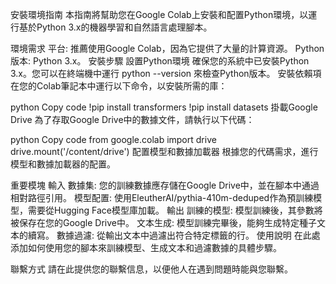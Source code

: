 安裝環境指南
本指南將幫助您在Google Colab上安裝和配置Python環境，以運行基於Python 3.x的機器學習和自然語言處理腳本。

環境需求
平台: 推薦使用Google Colab，因為它提供了大量的計算資源。
Python版本: Python 3.x。
安裝步驟
設置Python環境
確保您的系統中已安裝Python 3.x。您可以在終端機中運行 python --version 來檢查Python版本。
安裝依賴項
在您的Colab筆記本中運行以下命令，以安裝所需的庫：

python
Copy code
!pip install transformers
!pip install datasets
掛載Google Drive
為了存取Google Drive中的數據文件，請執行以下代碼：

python
Copy code
from google.colab import drive
drive.mount('/content/drive')
配置模型和數據加載器
根據您的代碼需求，進行模型和數據加載器的配置。

重要模塊
輸入
數據集: 您的訓練數據應存儲在Google Drive中，並在腳本中通過相對路徑引用。
模型配置: 使用EleutherAI/pythia-410m-deduped作為預訓練模型，需要從Hugging Face模型庫加載。
輸出
訓練的模型: 模型訓練後，其參數將被保存在您的Google Drive中。
文本生成: 模型訓練完畢後，能夠生成特定種子文本的續寫。
數據過濾: 從輸出文本中過濾出符合特定標籤的行。
使用說明
在此處添加如何使用您的腳本來訓練模型、生成文本和過濾數據的具體步驟。

聯繫方式
請在此提供您的聯繫信息，以便他人在遇到問題時能與您聯繫。